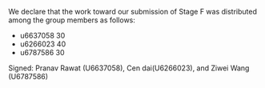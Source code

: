 We declare that the work toward our submission of Stage F was distributed among the group members as follows:

* u6637058 30
* u6266023 40
* u6787586 30

Signed: Pranav Rawat (U6637058), Cen dai(U6266023), and Ziwei Wang (U6787586)

